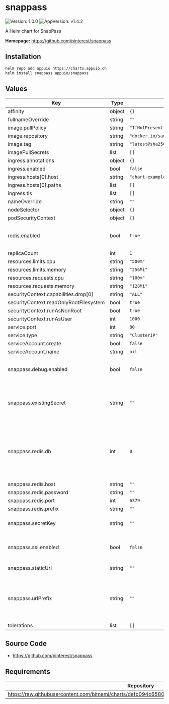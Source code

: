 # snappass

![Version: 1.0.0](https://img.shields.io/badge/Version-1.0.0-informational?style=flat-square) ![AppVersion: v1.4.2](https://img.shields.io/badge/AppVersion-v1.4.2-informational?style=flat-square)

A Helm chart for SnapPass

**Homepage:** <https://github.com/pinterest/snappass>

## Installation

```bash
helm repo add appuio https://charts.appuio.ch
helm install snappass appuio/snappass
```
<!---
The README.md file is automatically generated with helm-docs!

Edit the README.gotmpl.md template instead.
-->

## Values

| Key | Type | Default | Description |
|-----|------|---------|-------------|
| affinity | object | `{}` |  |
| fullnameOverride | string | `""` |  |
| image.pullPolicy | string | `"IfNotPresent"` |  |
| image.repository | string | `"docker.io/samueldg/snappass"` |  |
| image.tag | string | `"latest@sha256:3987195edbe623a9a7400fbb68318059d4fc8c20d48f73a6bd52598e56b3b9b3"` |  |
| imagePullSecrets | list | `[]` |  |
| ingress.annotations | object | `{}` |  |
| ingress.enabled | bool | `false` |  |
| ingress.hosts[0].host | string | `"chart-example.local"` |  |
| ingress.hosts[0].paths | list | `[]` |  |
| ingress.tls | list | `[]` |  |
| nameOverride | string | `""` |  |
| nodeSelector | object | `{}` |  |
| podSecurityContext | object | `{}` |  |
| redis.enabled | bool | `true` | Enables the Redis Helm chart dependency |
| replicaCount | int | `1` |  |
| resources.limits.cpu | string | `"500m"` |  |
| resources.limits.memory | string | `"256Mi"` |  |
| resources.requests.cpu | string | `"100m"` |  |
| resources.requests.memory | string | `"128Mi"` |  |
| securityContext.capabilities.drop[0] | string | `"ALL"` |  |
| securityContext.readOnlyRootFilesystem | bool | `true` |  |
| securityContext.runAsNonRoot | bool | `true` |  |
| securityContext.runAsUser | int | `1000` |  |
| service.port | int | `80` |  |
| service.type | string | `"ClusterIP"` |  |
| serviceAccount.create | bool | `false` |  |
| serviceAccount.name | string | `nil` |  |
| snappass.debug.enabled | bool | `false` | If the debug mode should be enabled |
| snappass.existingSecret | string | `""` | Existing secret with a `secretKey` field, used to sign cookies |
| snappass.redis.db | int | `0` | Existing secret with a `redis-password` field, used to authenticate against Redis |
| snappass.redis.host | string | `""` |  |
| snappass.redis.password | string | `""` |  |
| snappass.redis.port | int | `6379` |  |
| snappass.redis.prefix | string | `""` |  |
| snappass.secretKey | string | `""` | Secret key used to sign cookies |
| snappass.ssl.enabled | bool | `false` | Enables SSL on application level |
| snappass.staticUrl | string | `""` | Location of static assets |
| snappass.urlPrefix | string | `""` | URL Prefix (e.g. when running SnapPass behind a reverse proxy) |
| tolerations | list | `[]` |  |

## Source Code

* <https://github.com/pinterest/snappass>

## Requirements

| Repository | Name | Version |
|------------|------|---------|
| https://raw.githubusercontent.com/bitnami/charts/defb094c658024e4aa8245622dab202874880cbc/bitnami/ | redis | 10.7.4 |

<!---
Common/Useful Link references from values.yaml
-->
[resource-units]: https://kubernetes.io/docs/concepts/configuration/manage-resources-containers/#resource-units-in-kubernetes
[prometheus-operator]: https://github.com/coreos/prometheus-operator
